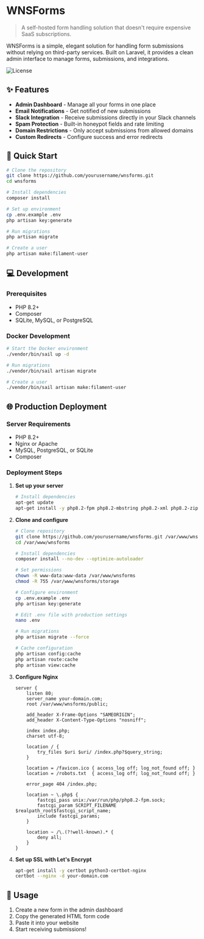 # WNSForms

> A self-hosted form handling solution that doesn't require expensive SaaS subscriptions.

WNSForms is a simple, elegant solution for handling form submissions without relying on third-party services. Built on Laravel, it provides a clean admin interface to manage forms, submissions, and integrations.

![License](https://img.shields.io/badge/license-MIT-green)

## ✨ Features

- **Admin Dashboard** - Manage all your forms in one place
- **Email Notifications** - Get notified of new submissions
- **Slack Integration** - Receive submissions directly in your Slack channels
- **Spam Protection** - Built-in honeypot fields and rate limiting
- **Domain Restrictions** - Only accept submissions from allowed domains
- **Custom Redirects** - Configure success and error redirects

## 🚀 Quick Start

```bash
# Clone the repository
git clone https://github.com/yourusername/wnsforms.git
cd wnsforms

# Install dependencies
composer install

# Set up environment
cp .env.example .env
php artisan key:generate

# Run migrations
php artisan migrate

# Create a user
php artisan make:filament-user
```

## 💻 Development

### Prerequisites

- PHP 8.2+
- Composer
- SQLite, MySQL, or PostgreSQL

### Docker Development

```bash
# Start the Docker environment
./vendor/bin/sail up -d

# Run migrations
./vendor/bin/sail artisan migrate

# Create a user
./vendor/bin/sail artisan make:filament-user
```

## 🌐 Production Deployment

### Server Requirements

- PHP 8.2+
- Nginx or Apache
- MySQL, PostgreSQL, or SQLite
- Composer

### Deployment Steps

1. **Set up your server**

   ```bash
   # Install dependencies
   apt-get update
   apt-get install -y php8.2-fpm php8.2-mbstring php8.2-xml php8.2-zip php8.2-mysql nginx
   ```

2. **Clone and configure**

   ```bash
   # Clone repository
   git clone https://github.com/yourusername/wnsforms.git /var/www/wnsforms
   cd /var/www/wnsforms
   
   # Install dependencies
   composer install --no-dev --optimize-autoloader
   
   # Set permissions
   chown -R www-data:www-data /var/www/wnsforms
   chmod -R 755 /var/www/wnsforms/storage
   
   # Configure environment
   cp .env.example .env
   php artisan key:generate
   
   # Edit .env file with production settings
   nano .env
   
   # Run migrations
   php artisan migrate --force
   
   # Cache configuration
   php artisan config:cache
   php artisan route:cache
   php artisan view:cache
   ```

3. **Configure Nginx**

   ```nginx
   server {
       listen 80;
       server_name your-domain.com;
       root /var/www/wnsforms/public;
   
       add_header X-Frame-Options "SAMEORIGIN";
       add_header X-Content-Type-Options "nosniff";
   
       index index.php;
       charset utf-8;
   
       location / {
           try_files $uri $uri/ /index.php?$query_string;
       }
   
       location = /favicon.ico { access_log off; log_not_found off; }
       location = /robots.txt  { access_log off; log_not_found off; }
   
       error_page 404 /index.php;
   
       location ~ \.php$ {
           fastcgi_pass unix:/var/run/php/php8.2-fpm.sock;
           fastcgi_param SCRIPT_FILENAME $realpath_root$fastcgi_script_name;
           include fastcgi_params;
       }
   
       location ~ /\.(?!well-known).* {
           deny all;
       }
   }
   ```

4. **Set up SSL with Let's Encrypt**

   ```bash
   apt-get install -y certbot python3-certbot-nginx
   certbot --nginx -d your-domain.com
   ```

## 📝 Usage

1. Create a new form in the admin dashboard
2. Copy the generated HTML form code
3. Paste it into your website
4. Start receiving submissions!
